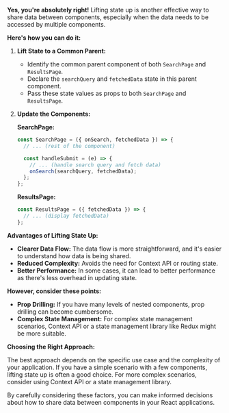 **Yes, you're absolutely right!** Lifting state up is another effective way to share data between components, especially when the data needs to be accessed by multiple components.

**Here's how you can do it:**

1. **Lift State to a Common Parent:**
   - Identify the common parent component of both `SearchPage` and `ResultsPage`.
   - Declare the `searchQuery` and `fetchedData` state in this parent component.
   - Pass these state values as props to both `SearchPage` and `ResultsPage`.

2. **Update the Components:**

   **SearchPage:**
   ```javascript
   const SearchPage = ({ onSearch, fetchedData }) => {
     // ... (rest of the component)

     const handleSubmit = (e) => {
       // ... (handle search query and fetch data)
       onSearch(searchQuery, fetchedData);
     };
   };
   ```

   **ResultsPage:**
   ```javascript
   const ResultsPage = ({ fetchedData }) => {
     // ... (display fetchedData)
   };
   ```

**Advantages of Lifting State Up:**

- **Clearer Data Flow:** The data flow is more straightforward, and it's easier to understand how data is being shared.
- **Reduced Complexity:** Avoids the need for Context API or routing state.
- **Better Performance:** In some cases, it can lead to better performance as there's less overhead in updating state.

**However, consider these points:**

- **Prop Drilling:** If you have many levels of nested components, prop drilling can become cumbersome.
- **Complex State Management:** For complex state management scenarios, Context API or a state management library like Redux might be more suitable.

**Choosing the Right Approach:**

The best approach depends on the specific use case and the complexity of your application. If you have a simple scenario with a few components, lifting state up is often a good choice. For more complex scenarios, consider using Context API or a state management library.

By carefully considering these factors, you can make informed decisions about how to share data between components in your React applications.
